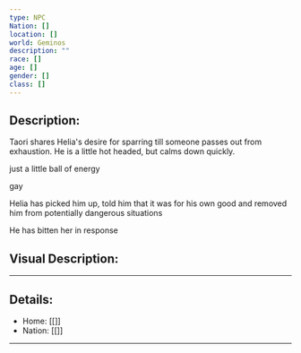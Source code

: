 ```yaml
---
type: NPC
Nation: []
location: []
world: Geminos
description: ""
race: []
age: []
gender: []
class: []
---
```


## Description:

Taori shares Helia's desire for sparring till someone passes out from exhaustion. He is a little hot headed, but calms down quickly.

just a little ball of energy 

gay 

Helia has picked him up, told him that it was for his own good and removed him from potentially dangerous situations 

He has bitten her in response

## Visual Description:

---
## Details:
- Home: [[]]
- Nation: [[]]

---


